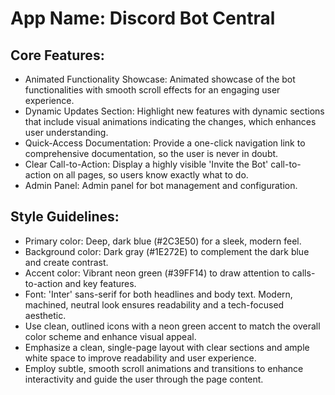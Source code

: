 # **App Name**: Discord Bot Central

## Core Features:

- Animated Functionality Showcase: Animated showcase of the bot functionalities with smooth scroll effects for an engaging user experience.
- Dynamic Updates Section: Highlight new features with dynamic sections that include visual animations indicating the changes, which enhances user understanding.
- Quick-Access Documentation: Provide a one-click navigation link to comprehensive documentation, so the user is never in doubt.
- Clear Call-to-Action: Display a highly visible 'Invite the Bot' call-to-action on all pages, so users know exactly what to do.
- Admin Panel: Admin panel for bot management and configuration.

## Style Guidelines:

- Primary color: Deep, dark blue (#2C3E50) for a sleek, modern feel.
- Background color: Dark gray (#1E272E) to complement the dark blue and create contrast.
- Accent color: Vibrant neon green (#39FF14) to draw attention to calls-to-action and key features.
- Font: 'Inter' sans-serif for both headlines and body text. Modern, machined, neutral look ensures readability and a tech-focused aesthetic.
- Use clean, outlined icons with a neon green accent to match the overall color scheme and enhance visual appeal.
- Emphasize a clean, single-page layout with clear sections and ample white space to improve readability and user experience.
- Employ subtle, smooth scroll animations and transitions to enhance interactivity and guide the user through the page content.
